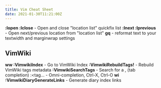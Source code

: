 ```yaml
---
title: Vim Cheat Sheet
date: 2021-01-30T11:21:00Z
---
```

**:lopen :lclose**		- Open and close "location list" quickfix list
**:lnext :lprevious**	- Open next/previous location from "location list"
**gq<motion>**				- reformat text to your textwidth and marginwrap settings

## VimWiki
**<leader>ww :VimwikiIndex**		- Go to VimWiki Index
**:VimwikiRebuildTags!**				- Rebuild VimWiki tags metadata
**:VimwikiSearchTags <tag>**		- Search for a <tag>, (tab completion)
:<tag...												- Omni-completion, Ctrl-X, Ctrl-O
**<leader>w<leader>i :VimwikiDiaryGenerateLinks**	- Generate diary index links

